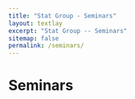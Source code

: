 ```yaml
---
title: "Stat Group - Seminars"
layout: textlay
excerpt: "Stat Group -- Seminars"
sitemap: false
permalink: /seminars/
---
```


# Seminars

